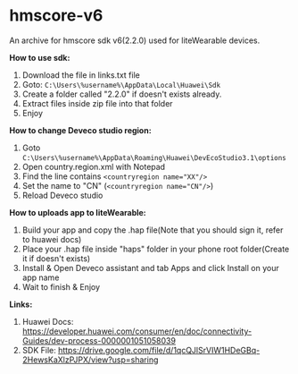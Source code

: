 # hmscore-v6
An archive for hmscore sdk v6(2.2.0) used for liteWearable devices.

<b>How to use sdk:</b>
  1. Download the file in links.txt file
  2. Goto: ```C:\Users\%username%\AppData\Local\Huawei\Sdk```
  3. Create a folder called "2.2.0" if doesn't exists already.
  4. Extract files inside zip file into that folder
  5. Enjoy

<b>How to change Deveco studio region:</b>
  1. Goto ```C:\Users\%username%\AppData\Roaming\Huawei\DevEcoStudio3.1\options```
  2. Open country.region.xml with Notepad
  3. Find the line contains ```<countryregion name="XX"/>```
  4. Set the name to "CN" (```<countryregion name="CN"/>```)
  5. Reload Deveco studio

<b>How to uploads app to liteWearable:</b>
  1. Build your app and copy the .hap file(Note that you should sign it, refer to huawei docs)
  2. Place your .hap file inside "haps" folder in your phone root folder(Create it if doesn't exists)
  3. Install & Open Deveco assistant and tab Apps and click Install on your app name
  4. Wait to finish & Enjoy

<b>Links:</b>
  1. Huawei Docs: https://developer.huawei.com/consumer/en/doc/connectivity-Guides/dev-process-0000001051058039
  2. SDK File: https://drive.google.com/file/d/1qcQJlSrVIW1HDeGBq-2HewsKaXlzPJPX/view?usp=sharing
